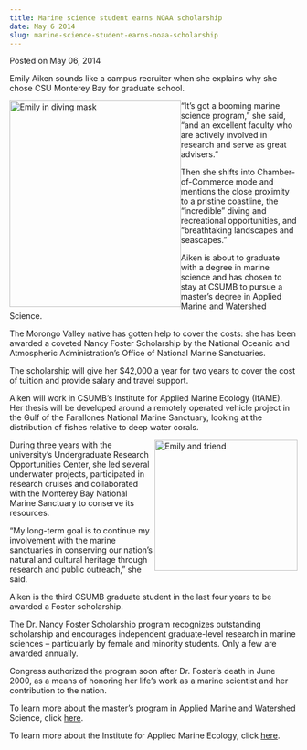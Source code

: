 ```yaml
---
title: Marine science student earns NOAA scholarship
date: May 6 2014
slug: marine-science-student-earns-noaa-scholarship
---
```





<span class="date">Posted on May 06, 2014    </span>
<p>Emily Aiken sounds like a campus recruiter when she explains why
she chose CSU Monterey Bay for graduate school.</p>
<p><img alt="Emily in diving mask" src="http://news.csumb.edu/sites/default/files/65/attachments/news/images/emily_in_mask_for_web.jpg" style="width:300px; height:361px; float:left">&#x201C;It&#x2019;s got a booming
marine science program,&#x201D; she said, &#x201C;and an excellent faculty who
are actively involved in research and serve as great advisers.&#x201D;</img></p>
<p>Then she shifts into Chamber-of-Commerce mode and mentions the
close proximity to a pristine coastline, the &#x201C;incredible&#x201D; diving
and recreational opportunities, and &#x201C;breathtaking landscapes and
seascapes.&#x201D;</p>
<p>Aiken is about to graduate with a degree in marine science and
has chosen to stay at CSUMB to pursue a master&#x2019;s degree in Applied
Marine and Watershed Science.</p>
<p>The Morongo Valley native has gotten help to cover the costs:
she has been awarded a coveted Nancy Foster Scholarship by the
National Oceanic and Atmospheric Administration&#x2019;s Office of
National Marine Sanctuaries.</p>
<p>The scholarship will give her $42,000 a year for two years to
cover the cost of tuition and provide salary and travel
support.</p>
<p>Aiken will work in CSUMB&#x2019;s Institute for Applied Marine Ecology
(IfAME). Her thesis will be developed around a remotely operated
vehicle project in the Gulf of the Farallones National Marine
Sanctuary, looking at the distribution of fishes relative to deep
water corals.</p>
<p><img alt="Emily and friend" src="http://news.csumb.edu/sites/default/files/65/attachments/news/images/emily_and_friend_for_web.jpg" style="width:250px; height:229px; float:right">During three years
with the university&#x2019;s Undergraduate Research Opportunities Center,
she led several underwater projects, participated in research
cruises and collaborated with the Monterey Bay National Marine
Sanctuary to conserve its resources.</img></p>
<p>&#x201C;My long-term goal is to continue my involvement with the marine
sanctuaries in conserving our nation&#x2019;s natural and cultural
heritage through research and public outreach,&#x201D; she said.</p>
<p>Aiken is the third CSUMB graduate student in the last four years
to be awarded a Foster scholarship.</p>
<p>The Dr. Nancy Foster Scholarship program recognizes outstanding
scholarship and encourages independent graduate-level research in
marine sciences &#x2013; particularly by female and minority students.
Only a few are awarded annually.</p>
<p>Congress authorized the program soon after Dr. Foster&#x2019;s death in
June 2000, as a means of honoring her life&#x2019;s work as a marine
scientist and her contribution to the nation.</p>
<p>To learn more about the master&#x2019;s program in Applied Marine and
Watershed Science, click <a href="http://sep.csumb.edu/amws/" rel="nofollow">here</a>.</p>
<p>To learn more about the Institute for Applied Marine Ecology,
click <a href="http://sep.csumb.edu/ifame/" rel="nofollow">here</a>.<br>
&#xA0;</br></p>
<p>&#xA0;</p>
<p><br>
&#xA0;</br></p>





